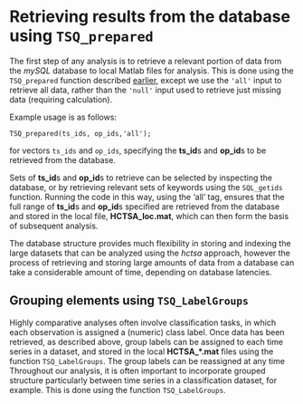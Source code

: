 # Retrieving results from the database using `TSQ_prepared`

The first step of any analysis is to retrieve a relevant portion of data from the *mySQL* database to local Matlab files for analysis.
This is done using the `TSQ_prepared` function described [earlier](retrieving_to_compute.md), except we use the `'all'` input to retrieve all data, rather than the `'null'` input used to retrieve just missing data (requiring calculation).

Example usage is as follows:

    TSQ_prepared(ts_ids, op_ids,'all');

for vectors `ts_ids` and `op_ids`, specifying the **ts\_id**s and **op\_id**s to be retrieved from the database.

Sets of **ts_id**s and **op_id**s to retrieve can be selected by inspecting the database, or by retrieving relevant sets of keywords using the `SQL_getids` function.
Running the code in this way, using the ‘all’ tag, ensures that the full range of **ts\_id**s and **op\_id**s specified are retrieved from the database and stored in the local file, **HCTSA_loc.mat**, which can then form the basis of subsequent analysis.

The database structure provides much flexibility in storing and indexing the large datasets that can be analyzed using the *hctsa* approach, however the process of retrieving and storing large amounts of data from a database can take a considerable amount of time, depending on database latencies.

## Grouping elements using `TSQ_LabelGroups`
<!--{#sec:grouping_variables}-->

Highly comparative analyses often involve classification tasks, in which each observation is assigned a (numeric) class label.
Once data has been retrieved, as described above, group labels can be assigned to each time series in a dataset, and stored in the local **HCTSA_*.mat** files using the function `TSQ_LabelGroups`.
The group labels can be reassigned at any time
Throughout our analysis, it is often important to incorporate grouped structure particularly between time series in a classification dataset, for example.
This is done using the function `TSQ_LabelGroups`.
